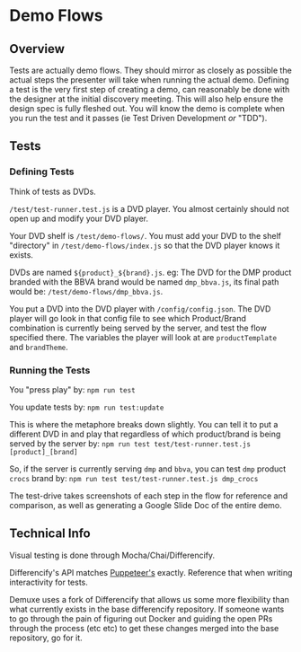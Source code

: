 # Demo Flows

## Overview

Tests are actually demo flows. They should mirror as closely as possible the actual steps the presenter will take when running the actual demo. Defining a test is the very first step of creating a demo, can reasonably be done with the designer at the initial discovery meeting. This will also help ensure the design spec is fully fleshed out. You will know the demo is complete when you run the test and it passes (ie Test Driven Development _or_ "TDD").


## Tests
### Defining Tests

Think of tests as DVDs.

`/test/test-runner.test.js` is a DVD player. You almost certainly should not open up and modify your DVD player.

Your DVD shelf is `/test/demo-flows/`. You must add your DVD to the shelf "directory" in `/test/demo-flows/index.js` so that the DVD player knows it exists.

DVDs are named `${product}_${brand}.js`. eg: The DVD for the DMP product branded with the BBVA brand would be named `dmp_bbva.js`, its final path would be: `/test/demo-flows/dmp_bbva.js`.

You put a DVD into the DVD player with `/config/config.json`. The DVD player will go look in that config file to see which Product/Brand combination is currently being served by the server, and test the flow specified there. The variables the player will look at are `productTemplate` and `brandTheme`.


### Running the Tests
You "press play" by:
`npm run test`

You update tests by:
`npm run test:update`

This is where the metaphore breaks down slightly. You can tell it to put a different DVD in and play that regardless of which product/brand is being served by the server by:
`npm run test test/test-runner.test.js [product]_[brand]`

So, if the server is currently serving `dmp` and `bbva`, you can test `dmp` product `crocs` brand by:
`npm run test test/test-runner.test.js dmp_crocs`


The test-drive takes screenshots of each step in the flow for reference and comparison, as well as generating a Google Slide Doc of the entire demo.


## Technical Info

Visual testing is done through Mocha/Chai/Differencify.

Differencify's API matches [Puppeteer's](https://github.com/GoogleChrome/puppeteer/blob/master/docs/api.md) exactly. Reference that when writing interactivity for tests.

Demuxe uses a fork of Differencify that allows us some more flexibility than what currently exists in the base differencify repository. If someone wants to go through the pain of figuring out Docker and guiding the open PRs through the process (etc etc) to get these changes merged into the base repository, go for it.
